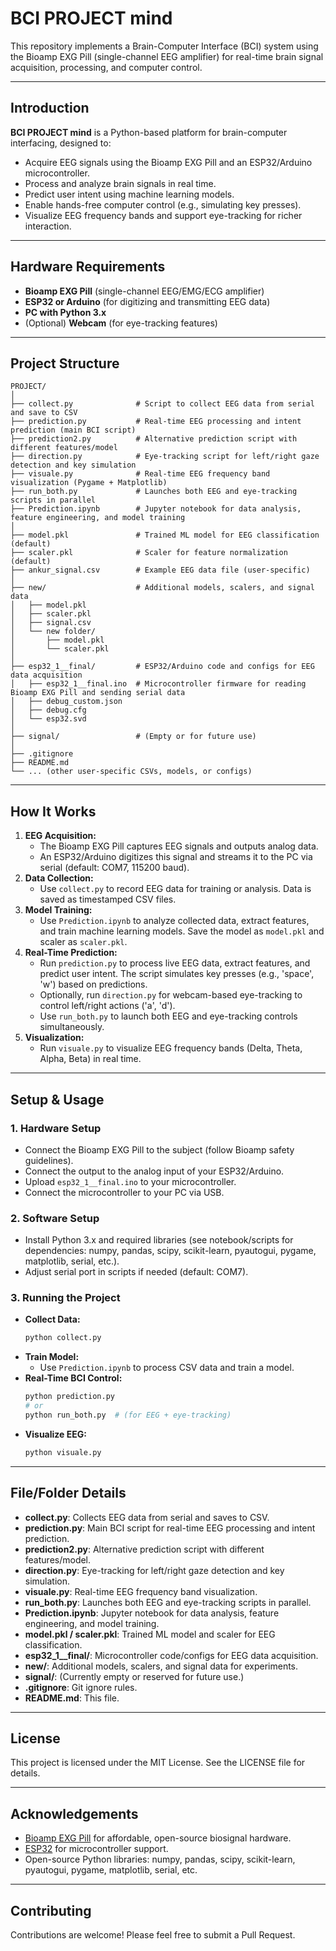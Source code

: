 # BCI PROJECT mind

This repository implements a Brain-Computer Interface (BCI) system using the Bioamp EXG Pill (single-channel EEG amplifier) for real-time brain signal acquisition, processing, and computer control.

---

## Introduction

**BCI PROJECT mind** is a Python-based platform for brain-computer interfacing, designed to:
- Acquire EEG signals using the Bioamp EXG Pill and an ESP32/Arduino microcontroller.
- Process and analyze brain signals in real time.
- Predict user intent using machine learning models.
- Enable hands-free computer control (e.g., simulating key presses).
- Visualize EEG frequency bands and support eye-tracking for richer interaction.

---

## Hardware Requirements
- **Bioamp EXG Pill** (single-channel EEG/EMG/ECG amplifier)
- **ESP32 or Arduino** (for digitizing and transmitting EEG data)
- **PC with Python 3.x**
- (Optional) **Webcam** (for eye-tracking features)

---

## Project Structure

```
PROJECT/
│
├── collect.py              # Script to collect EEG data from serial and save to CSV
├── prediction.py           # Real-time EEG processing and intent prediction (main BCI script)
├── prediction2.py          # Alternative prediction script with different features/model
├── direction.py            # Eye-tracking script for left/right gaze detection and key simulation
├── visuale.py              # Real-time EEG frequency band visualization (Pygame + Matplotlib)
├── run_both.py             # Launches both EEG and eye-tracking scripts in parallel
├── Prediction.ipynb        # Jupyter notebook for data analysis, feature engineering, and model training
│
├── model.pkl               # Trained ML model for EEG classification (default)
├── scaler.pkl              # Scaler for feature normalization (default)
├── ankur_signal.csv        # Example EEG data file (user-specific)
│
├── new/                    # Additional models, scalers, and signal data
│   ├── model.pkl
│   ├── scaler.pkl
│   ├── signal.csv
│   └── new folder/
│       ├── model.pkl
│       └── scaler.pkl
│
├── esp32_1__final/         # ESP32/Arduino code and configs for EEG data acquisition
│   ├── esp32_1__final.ino  # Microcontroller firmware for reading Bioamp EXG Pill and sending serial data
│   ├── debug_custom.json
│   ├── debug.cfg
│   └── esp32.svd
│
├── signal/                 # (Empty or for future use)
│
├── .gitignore
├── README.md
└── ... (other user-specific CSVs, models, or configs)
```

---

## How It Works
1. **EEG Acquisition:**
   - The Bioamp EXG Pill captures EEG signals and outputs analog data.
   - An ESP32/Arduino digitizes this signal and streams it to the PC via serial (default: COM7, 115200 baud).
2. **Data Collection:**
   - Use `collect.py` to record EEG data for training or analysis. Data is saved as timestamped CSV files.
3. **Model Training:**
   - Use `Prediction.ipynb` to analyze collected data, extract features, and train machine learning models. Save the model as `model.pkl` and scaler as `scaler.pkl`.
4. **Real-Time Prediction:**
   - Run `prediction.py` to process live EEG data, extract features, and predict user intent. The script simulates key presses (e.g., 'space', 'w') based on predictions.
   - Optionally, run `direction.py` for webcam-based eye-tracking to control left/right actions ('a', 'd').
   - Use `run_both.py` to launch both EEG and eye-tracking controls simultaneously.
5. **Visualization:**
   - Run `visuale.py` to visualize EEG frequency bands (Delta, Theta, Alpha, Beta) in real time.

---

## Setup & Usage

### 1. **Hardware Setup**
- Connect the Bioamp EXG Pill to the subject (follow Bioamp safety guidelines).
- Connect the output to the analog input of your ESP32/Arduino.
- Upload `esp32_1__final.ino` to your microcontroller.
- Connect the microcontroller to your PC via USB.

### 2. **Software Setup**
- Install Python 3.x and required libraries (see notebook/scripts for dependencies: numpy, pandas, scipy, scikit-learn, pyautogui, pygame, matplotlib, serial, etc.).
- Adjust serial port in scripts if needed (default: COM7).

### 3. **Running the Project**
- **Collect Data:**
  ```bash
  python collect.py
  ```
- **Train Model:**
  - Use `Prediction.ipynb` to process CSV data and train a model.
- **Real-Time BCI Control:**
  ```bash
  python prediction.py
  # or
  python run_both.py  # (for EEG + eye-tracking)
  ```
- **Visualize EEG:**
  ```bash
  python visuale.py
  ```

---

## File/Folder Details
- **collect.py**: Collects EEG data from serial and saves to CSV.
- **prediction.py**: Main BCI script for real-time EEG processing and intent prediction.
- **prediction2.py**: Alternative prediction script with different features/model.
- **direction.py**: Eye-tracking for left/right gaze detection and key simulation.
- **visuale.py**: Real-time EEG frequency band visualization.
- **run_both.py**: Launches both EEG and eye-tracking scripts in parallel.
- **Prediction.ipynb**: Jupyter notebook for data analysis, feature engineering, and model training.
- **model.pkl / scaler.pkl**: Trained ML model and scaler for EEG classification.
- **esp32_1__final/**: Microcontroller code/configs for EEG data acquisition.
- **new/**: Additional models, scalers, and signal data for experiments.
- **signal/**: (Currently empty or reserved for future use.)
- **.gitignore**: Git ignore rules.
- **README.md**: This file.

---

## License
This project is licensed under the MIT License. See the LICENSE file for details.

---

## Acknowledgements
- [Bioamp EXG Pill](https://upsidedownlabs.tech/) for affordable, open-source biosignal hardware.
- [ESP32](https://www.espressif.com/) for microcontroller support.
- Open-source Python libraries: numpy, pandas, scipy, scikit-learn, pyautogui, pygame, matplotlib, serial, etc.

---

## Contributing
Contributions are welcome! Please feel free to submit a Pull Request. 